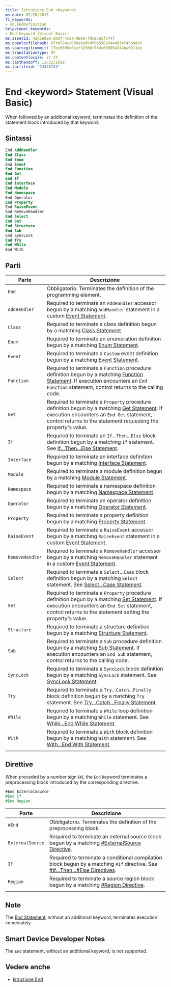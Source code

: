 ```yaml
---
title: Istruzione End <keyword>
ms.date: 07/20/2015
f1_keywords:
- vb.EndDefinition
helpviewer_keywords:
- End keyword [Visual Basic]
ms.assetid: 42d6e088-ab0f-4cda-88e8-fdce3e5fcf4f
ms.openlocfilehash: 87f4724cc036e6e0bdf0b558854a4034f45b9ab5
ms.sourcegitcommit: 17ee6605e01ef32506f8fdc686954244ba6911de
ms.translationtype: MT
ms.contentlocale: it-IT
ms.lasthandoff: 11/22/2019
ms.locfileid: "74343743"
---
```

# <a name="end-keyword-statement-visual-basic"></a>End \<keyword> Statement (Visual Basic)

When followed by an additional keyword, terminates the definition of the statement block introduced by that keyword.

## <a name="syntax"></a>Sintassi

```vb
End AddHandler
End Class
End Enum
End Event
End Function
End Get
End If
End Interface
End Module
End Namespace
End Operator
End Property
End RaiseEvent  
End RemoveHandler  
End Select
End Set
End Structure
End Sub
End SyncLock
End Try
End While
End With  
```  
  
## <a name="parts"></a>Parti

|Parte|Descrizione|
|---|---|
|`End`|Obbligatorio. Terminates the definition of the programming element.|
|`AddHandler`|Required to terminate an `AddHandler` accessor begun by a matching `AddHandler` statement in a custom [Event Statement](event-statement.md).|
|`Class`|Required to terminate a class definition begun by a matching [Class Statement](class-statement.md).|
|`Enum`|Required to terminate an enumeration definition begun by a matching [Enum Statement](enum-statement.md).|
|`Event`|Required to terminate a `Custom` event definition begun by a matching [Event Statement](event-statement.md).|  
|`Function`|Required to terminate a `Function` procedure definition begun by a matching [Function Statement](function-statement.md). If execution encounters an `End Function` statement, control returns to the calling code.|
|`Get`|Required to terminate a `Property` procedure definition begun by a matching [Get Statement](get-statement.md). If execution encounters an `End Get` statement, control returns to the statement requesting the property's value.|
|`If`|Required to terminate an `If`...`Then`...`Else` block definition begun by a matching `If` statement. See [If...Then...Else Statement](if-then-else-statement.md).|
|`Interface`|Required to terminate an interface definition begun by a matching [Interface Statement](interface-statement.md).|
|`Module`|Required to terminate a module definition begun by a matching [Module Statement](module-statement.md).|
|`Namespace`|Required to terminate a namespace definition begun by a matching [Namespace Statement](namespace-statement.md).|
|`Operator`|Required to terminate an operator definition begun by a matching [Operator Statement](operator-statement.md).|
|`Property`|Required to terminate a property definition begun by a matching [Property Statement](property-statement.md).|
|`RaiseEvent`|Required to terminate a `RaiseEvent` accessor begun by a matching `RaiseEvent` statement in a custom [Event Statement](event-statement.md).|
|`RemoveHandler`|Required to terminate a `RemoveHandler` accessor begun by a matching `RemoveHandler` statement in a custom [Event Statement](event-statement.md).|
|`Select`|Required to terminate a `Select`...`Case` block definition begun by a matching `Select` statement. See [Select...Case Statement](select-case-statement.md).  
|`Set`|Required to terminate a `Property` procedure definition begun by a matching [Set Statement](set-statement.md). If execution encounters an `End Set` statement, control returns to the statement setting the property's value.  
|`Structure`|Required to terminate a structure definition begun by a matching [Structure Statement](structure-statement.md).  
|`Sub`|Required to terminate a `Sub` procedure definition begun by a matching [Sub Statement](sub-statement.md). If execution encounters an `End Sub` statement, control returns to the calling code.  
|`SyncLock`|Required to terminate a `SyncLock` block definition begun by a matching `SyncLock` statement. See [SyncLock Statement](synclock-statement.md).  
|`Try`|Required to terminate a `Try`...`Catch`...`Finally` block definition begun by a matching `Try` statement. See [Try...Catch...Finally Statement](try-catch-finally-statement.md).  
|`While`|Required to terminate a `While` loop definition begun by a matching `While` statement. See [While...End While Statement](while-end-while-statement.md).  
|`With`| Required to terminate a `With` block definition begun by a matching `With` statement. See [With...End With Statement](with-end-with-statement.md).  
|||
  
## <a name="directives"></a>Direttive

When preceded by a number sign (`#`), the `End` keyword terminates a preprocessing block introduced by the corresponding directive.  

```vb
#End ExternalSource
#End If
#End Region
```

|Parte|Descrizione|
|---|---|
|`#End`|Obbligatorio. Terminates the definition of the preprocessing block.|
|`ExternalSource`|Required to terminate an external source block begun by a matching [#ExternalSource Directive](../directives/externalsource-directive.md).|
|`If`|Required to terminate a conditional compilation block begun by a matching `#If` directive. See [#If...Then...#Else Directives](../directives/if-then-else-directives.md).|
|`Region`|Required to terminate a source region block begun by a matching [#Region Directive](../directives/region-directive.md).|
|||

## <a name="remarks"></a>Note

The [End Statement](end-statement.md), without an additional keyword, terminates execution immediately.

## <a name="smart-device-developer-notes"></a>Smart Device Developer Notes  

The `End` statement, without an additional keyword, is not supported.  
  
## <a name="see-also"></a>Vedere anche

- [Istruzione End](end-statement.md)
